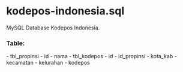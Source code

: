# kodepos-indonesia.sql
MySQL Database Kodepos Indonesia.

<h3>Table:</h3>
- tbl_propinsi
  - id
  - nama
- tbl_kodepos
  - id
  - id_propinsi
  - kota_kab
  - kecamatan
  - kelurahan
  - kodepos
  
  
